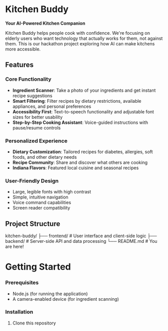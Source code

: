 # Kitchen Buddy

**Your AI-Powered Kitchen Companion**

Kitchen Buddy helps people cook with confidence. We're focusing on elderly users who want technology that actually works for them, not against them. This is our hackathon project exploring how AI can make kitchens more accessible.

## Features

### Core Functionality
- **Ingredient Scanner**: Take a photo of your ingredients and get instant recipe suggestions
- **Smart Filtering**: Filter recipes by dietary restrictions, available appliances, and personal preferences
- **Accessibility First**: Text-to-speech functionality and adjustable font sizes for better usability
- **Step-by-Step Cooking Assistant**: Voice-guided instructions with pause/resume controls

### Personalized Experience
- **Dietary Customization**: Tailored recipes for diabetes, allergies, soft foods, and other dietary needs
- **Recipe Community**: Share and discover what others are cooking
- **Indiana Flavors**: Featured local cuisine and seasonal recipes

### User-Friendly Design
- Large, legible fonts with high contrast
- Simple, intuitive navigation
- Voice command capabilities
- Screen reader compatibility

## Project Structure
kitchen-buddy/
├── frontend/          # User interface and client-side logic
├── backend/           # Server-side API and data processing
└── README.md         # You are here!

# Getting Started
### Prerequisites
- Node.js (for running the application)
- A camera-enabled device (for ingredient scanning)

### Installation
1. Clone this repository

   

